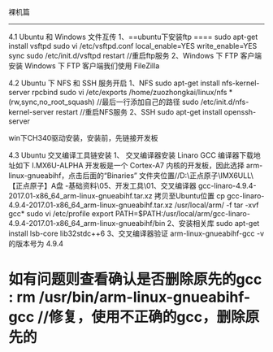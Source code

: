 裸机篇
****************

4.1  Ubuntu 和 Windows 文件互传
1、==ubuntu下安装ftp ====
sudo apt-get install vsftpd
sudo vi /etc/vsftpd.conf
local_enable=YES
write_enable=YES
sync
sudo /etc/init.d/vsftpd restart   //重启ftp服务
2、Windows 下 FTP 客户端安装
Windows 下 FTP 客户端我们使用 FileZilla


4.2 Ubuntu 下 NFS 和 SSH 服务开启
1、NFS
sudo apt-get install nfs-kernel-server rpcbind
sudo vi /etc/exports
/home/zuozhongkai/linux/nfs *(rw,sync,no_root_squash)     //最后一行添加自己的路径
sudo /etc/init.d/nfs-kernel-server restart                //重启NFS服务
2、SSH
sudo apt-get install openssh-server

win下CH340驱动安装，安装前，先链接开发板

4.3 Ubuntu 交叉编译工具链安装
1、 交叉编译器安装
Linaro GCC 编译器下载地址如下
I.MX6U-ALPHA 开发板是一个 Cortex-A7 内核的开发板，因此选择 arm-linux-gnueabihf，点击后面的“Binaries”
文件夹位置//D:\正点原子\IMX6ULL\【正点原子】A盘 -基础资料\05、开发工具\01、交叉编译器
gcc-linaro-4.9.4-2017.01-x86_64_arm-linux-gnueabihf.tar.xz
拷贝至Ubuntu位置
cp gcc-linaro-4.9.4-2017.01-x86_64_arm-linux-gnueabihf.tar.xz  /usr/local/arm/ -f
tar -xvf gcc*
sudo vi /etc/profile
export PATH=$PATH:/usr/local/arm/gcc-linaro-4.9.4-2017.01-x86_64_arm-linux-gnueabihf/bin
2、安装相关库
sudo apt-get install lsb-core lib32stdc++6
3、交叉编译器验证
arm-linux-gnueabihf-gcc -v
的版本号为 4.9.4

如有问题则查看确认是否删除原先的gcc :
rm /usr/bin/arm-linux-gnueabihf-gcc //修复，使用不正确的gcc，删除原先的
============================================================================
